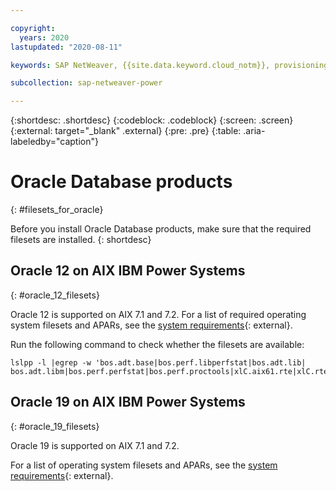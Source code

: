 ```yaml
---

copyright:
  years: 2020
lastupdated: "2020-08-11"

keywords: SAP NetWeaver, {{site.data.keyword.cloud_notm}}, provisioning, AIX, Oracle, filesets

subcollection: sap-netweaver-power

---
```


{:shortdesc: .shortdesc}
{:codeblock: .codeblock}
{:screen: .screen}
{:external: target="_blank" .external}
{:pre: .pre}
{:table: .aria-labeledby="caption"}

# Oracle Database products  
{: #filesets_for_oracle}

Before you install Oracle Database products, make sure that the required filesets are installed.
{: shortdesc}

## Oracle 12 on AIX IBM Power Systems
{: #oracle_12_filesets}

Oracle 12 is supported on AIX 7.1 and 7.2. For a list of required operating system filesets and APARs, see the [system requirements](https://docs.oracle.com/en/database/oracle/oracle-database/12.2/axdbi/operating-system-requirements-for-ibm-aix-on-power-systems-64-bit.html#GUID-265A2566-3693-4285-A514-5AB81DF91A85){: external}.

Run the following command to check whether the filesets are available:

```
lslpp -l |egrep -w 'bos.adt.base|bos.perf.libperfstat|bos.adt.lib| bos.adt.libm|bos.perf.perfstat|bos.perf.proctools|xlC.aix61.rte|xlC.rte'
```

## Oracle 19 on AIX IBM Power Systems
{: #oracle_19_filesets}

Oracle 19 is supported on AIX 7.1 and 7.2.

For a list of operating system filesets and APARs, see the [system requirements](https://docs.oracle.com/en/database/oracle/oracle-database/19/axdbi/operating-system-requirements-for-ibm-aix-on-power-systems-64-bit.html#GUID-265A2566-3693-4285-A514-5AB81DF91A85){: external}.

